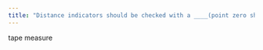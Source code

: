 ```yaml
---
title: "Distance indicators should be checked with a ____(point zero should be measured from the focal spot, which is approximately 1 cm from the bottom of the tube housing end cap)."
---
```

tape measure

